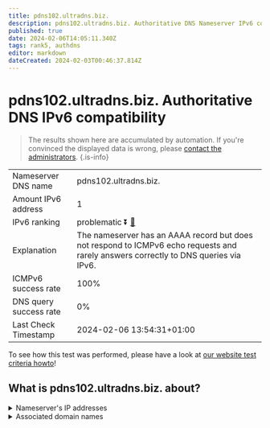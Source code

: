```yaml
---
title: pdns102.ultradns.biz.
description: pdns102.ultradns.biz. Authoritative DNS Nameserver IPv6 compatibility
published: true
date: 2024-02-06T14:05:11.340Z
tags: rank5, authdns
editor: markdown
dateCreated: 2024-02-03T00:46:37.814Z
---
```


# pdns102.ultradns.biz. Authoritative DNS IPv6 compatibility

> The results shown here are accumulated by automation. If you're convinced the displayed data is wrong, please [contact the administrators](/howto/chat). 
{.is-info}




|   |   |
| - | - |
| Nameserver DNS name | pdns102.ultradns.biz.
| Amount IPv6 address | 1
| IPv6 ranking | problematic :arrow_double_down: [🔗](/howto/ranking) |
| Explanation | The nameserver has an AAAA record but does not respond to ICMPv6 echo requests and rarely answers correctly to DNS queries via IPv6. |
| ICMPv6 success rate | 100%|
| DNS query success rate | 0% |
| Last Check Timestamp | 2024-02-06 13:54:31+01:00 |

To see how this test was performed, please have a look at [our website test criteria howto](/howto/testcriteria/authdns)!


## What is pdns102.ultradns.biz. about?




<details>
<summary>Nameserver's IP addresses</summary>

2610:a1:1015::8a

</details>



<details>
<summary>Associated domain names</summary>

www.toyota.com

</details>

